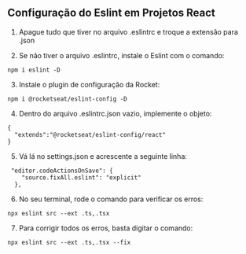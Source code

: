 ## Configuração do Eslint em Projetos React

1. Apague tudo que tiver no arquivo .eslintrc e troque a extensão para .json

2. Se não tiver o arquivo .eslintrc, instale o Eslint com o comando:
```
npm i eslint -D 
```
3. Instale o plugin de configuração da Rocket:
```
npm i @rocketseat/eslint-config -D
```
4. Dentro do arquivo .eslintrc.json vazio, implemente o objeto:
```
{
  "extends":"@rocketseat/eslint-config/react"
}
```
5. Vá lá no settings.json e acrescente a seguinte linha:
```
 "editor.codeActionsOnSave": {
    "source.fixAll.eslint": "explicit"
  },
```
6. No seu terminal, rode o comando para verificar os erros:
```
npx eslint src --ext .ts,.tsx 
```
7. Para corrigir todos os erros, basta digitar o comando:
```
npx eslint src --ext .ts,.tsx --fix
```
